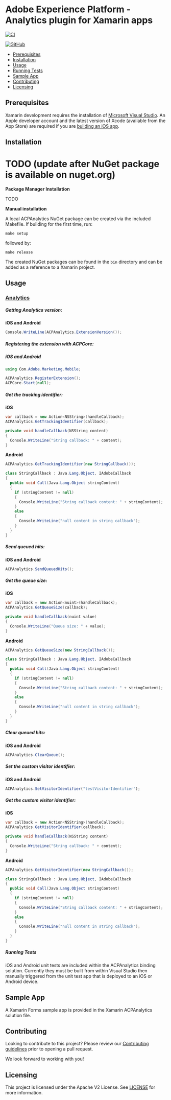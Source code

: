 
# Adobe Experience Platform - Analytics plugin for Xamarin apps

[![CI](https://github.com/adobe/xamarin-acpanalytics/workflows/CI/badge.svg)](https://github.com/adobe/xamarin-acpanalytics/actions)

[![GitHub](https://img.shields.io/github/license/adobe/xamarin-acpanalytics)](https://github.com/adobe/xamarin-acpanalytics/blob/master/LICENSE)

- [Prerequisites](#prerequisites)  
- [Installation](#installation)
- [Usage](#usage)  
- [Running Tests](#running-tests)
- [Sample App](#sample-app)  
- [Contributing](#contributing)  
- [Licensing](#licensing)  

## Prerequisites  

Xamarin development requires the installation of [Microsoft Visual Studio](https://visualstudio.microsoft.com/downloads/). An Apple developer account and the latest version of Xcode (available from the App Store) are required if you are [building an iOS app](https://docs.microsoft.com/en-us/visualstudio/mac/installation?view=vsmac-2019).

## Installation

# TODO (update after NuGet package is available on nuget.org)

**Package Manager Installation**

TODO

**Manual installation**

A local ACPAnalytics NuGet package can be created via the included Makefile. If building for the first time, run:

```
make setup
```

followed by:

```
make release
```

The created NuGet packages can be found in the `bin` directory and can be added as a reference to a Xamarin project.

## Usage

### [Analytics](https://aep-sdks.gitbook.io/docs/using-mobile-extensions/adobe-analytics)

##### Getting Analytics version:

**iOS and Android**

```c#
Console.WriteLine(ACPAnalytics.ExtensionVersion());
```

##### Registering the extension with ACPCore:  

  ##### **iOS** and Android
```c#
using Com.Adobe.Marketing.Mobile;

ACPAnalytics.RegisterExtension();
ACPCore.Start(null);
```
##### Get the tracking identifier:

**iOS**

```c#
var callback = new Action<NSString>(handleCallback);
ACPAnalytics.GetTrackingIdentifier(callback);

private void handleCallback(NSString content)
{
  Console.WriteLine("String callback: " + content);
}
```

**Android**

```c#
ACPAnalytics.GetTrackingIdentifier(new StringCallback());

class StringCallback : Java.Lang.Object, IAdobeCallback
{
  public void Call(Java.Lang.Object stringContent)
  {
    if (stringContent != null)
    {
      Console.WriteLine("String callback content: " + stringContent);
    }
    else
    {
      Console.WriteLine("null content in string callback");
    }
  }
}
```

##### Send queued hits:

**iOS and Android**

```c#
ACPAnalytics.SendQueuedHits();
```

##### Get the queue size:

**iOS**

```c#
var callback = new Action<nuint>(handleCallback);
ACPAnalytics.GetQueueSize(callback);

private void handleCallback(nuint value)
{
  Console.WriteLine("Queue size: " + value);
}
```

**Android**

```c#
ACPAnalytics.GetQueueSize(new StringCallback());

class StringCallback : Java.Lang.Object, IAdobeCallback
{
  public void Call(Java.Lang.Object stringContent)
  {
    if (stringContent != null)
    {
      Console.WriteLine("String callback content: " + stringContent);
    }
    else
    {
      Console.WriteLine("null content in string callback");
    }
  }
}
```

##### Clear queued hits:

**iOS and Android**

```c#
ACPAnalytics.ClearQueue(); 
```

##### Set the custom visitor identifier:

**iOS and Android**

```js
ACPAnalytics.SetVisitorIdentifier("testVisitorIdentifier");
```
##### Get the custom visitor identifier:

**iOS**

```c#
var callback = new Action<NSString>(handleCallback);
ACPAnalytics.GetVisitorIdentifier(callback);

private void handleCallback(NSString content)
{
  Console.WriteLine("String callback: " + content);
}
```

**Android**

```c#
ACPAnalytics.GetVisitorIdentifier(new StringCallback());

class StringCallback : Java.Lang.Object, IAdobeCallback
{
  public void Call(Java.Lang.Object stringContent)
  {
    if (stringContent != null)
    {
      Console.WriteLine("String callback content: " + stringContent);
    }
    else
    {
      Console.WriteLine("null content in string callback");
    }
  }
}
```

##### Running Tests

iOS and Android unit tests are included within the ACPAnalytics binding solution. Currently they must be built from within Visual Studio then manually triggered from the unit test app that is deployed to an iOS or Android device.

## Sample App

A Xamarin Forms sample app is provided in the Xamarin ACPAnalytics solution file.

## Contributing
Looking to contribute to this project? Please review our [Contributing guidelines](.github/CONTRIBUTING.md) prior to opening a pull request.

We look forward to working with you!

## Licensing  
This project is licensed under the Apache V2 License. See [LICENSE](LICENSE) for more information.
